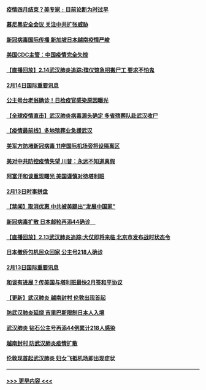 #### [疫情四月结束？美专家﹕目前论断为时过早](../pages/prog202/a102777248.md?t=02150722) 
#### [慕尼黑安全会议 关注中共扩张威胁](../pages/prog202/a102777254.md?t=02150722) 
#### [新冠病毒国际传播 新加坡日本越南疫情严峻](../pages/prog202/a102777245.md?t=02150722) 
#### [美国CDC主管：中国疫情完全失控](../pages/prog202/a102777236.md?t=02150722) 
#### [【直播回放】2.14武汉肺炎追踪:殡仪馆急招搬尸工 要求不怕鬼](../pages/prog202/a102777141.md?t=02150722) 
#### [2月14日国际重要讯息](../pages/prog202/a102777073.md?t=02150722) 
#### [公主号台老翁确诊！日检疫官感染原因曝光](../pages/prog202/a102777075.md?t=02150722) 
#### [【全球疫情直击】武汉肺炎病毒源头确定 多省殡葬队赴武汉收尸](../pages/prog202/a102777026.md?t=02150722) 
#### [【疫情最前线】多地殡葬业急援武汉](../pages/prog202/a102776986.md?t=02150722) 
#### [美军方防堵新冠病毒 11座国际机场旁将设隔离区](../pages/prog202/a102776870.md?t=02150722) 
#### [美对中共防控疫情失望 川普：永远不知道真假](../pages/prog202/a102776836.md?t=02150722) 
#### [阿富汗和谈重现曙光 美国谨慎对待塔利班](../pages/prog202/a102776748.md?t=02150722) 
#### [2月13日时事拼盘](../pages/prog202/a102776689.md?t=02150722) 
#### [【禁闻】取消优惠 中共被美踢出“发展中国家”](../pages/prog202/a102776670.md?t=02150722) 
#### [新冠病毒扩散 日本邮轮再添44确诊　](../pages/prog202/a102776518.md?t=02150722) 
#### [【直播回放】2.13武汉肺炎追踪:大仗即将来临 北京市发布战时状态令](../pages/prog202/a102776399.md?t=02150722) 
#### [日本撤侨包机民众回家 公主号218人确诊](../pages/prog202/a102776346.md?t=02150722) 
#### [2月13日国际重要讯息](../pages/prog202/a102776339.md?t=02150722) 
#### [和谈有进展？传美国与塔利班最快2月签和平协议](../pages/prog202/a102776291.md?t=02150722) 
#### [【更新】武汉肺炎 越南封村 伦敦出现首起](../pages/prog202/a102770740.md?t=02150722) 
#### [防武汉肺炎延烧 吉里巴斯限制日本人入境](../pages/prog202/a102776276.md?t=02150722) 
#### [武汉肺炎 钻石公主号再添44例累计218人感染](../pages/prog202/a102776089.md?t=02150722) 
#### [越南封村 防武汉肺炎疫情扩散](../pages/prog202/a102776214.md?t=02150722) 
#### [伦敦现首起武汉肺炎 妇女飞抵机场即出现症状](../pages/prog202/a102776031.md?t=02150722) 

----
#### [ >>> 更早内容 <<< ](../indexes/prog202-earlier.md)
